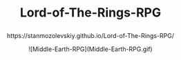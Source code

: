# <p align="center"> Lord-of-The-Rings-RPG </p>

<p align="center"> https://stanmozolevskiy.github.io/Lord-of-The-Rings-RPG/ </p>

<p align="center"> ![Middle-Earth-RPG](Middle-Earth-RPG.gif) </p>


